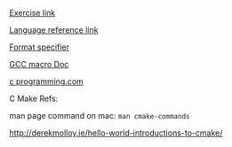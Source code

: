 [Exercise link](https://www.w3resource.com/c-programming-exercises/)

[Language reference link](https://en.wikibooks.org/wiki/C_Programming)

[Format specifier](http://codeforwin.org/2015/05/list-of-all-format-specifiers-in-c-programming.html)

[GCC macro Doc](https://gcc.gnu.org/onlinedocs/cpp/Macros.html)

[c programming.com](https://www.cprogramming.com/tutorial/c-tutorial.html)

C Make Refs:

man page command on mac: `man cmake-commands`

http://derekmolloy.ie/hello-world-introductions-to-cmake/


